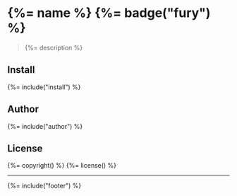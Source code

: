 <!-- `.verbrc.md` is a README.md template and documentation config file for Verb. See https://github.com/assemble/verb for more info. -->
# {%= name %} {%= badge("fury") %}

> {%= description %}

## Install
{%= include("install") %}

## Author
{%= include("author") %}

## License
{%= copyright() %}
{%= license() %}

***

{%= include("footer") %}